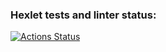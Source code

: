 ### Hexlet tests and linter status:
[![Actions Status](https://github.com/haspadar/layout-designer-project-lvl1/workflows/hexlet-check/badge.svg)](https://github.com/haspadar/layout-designer-project-lvl1/actions)